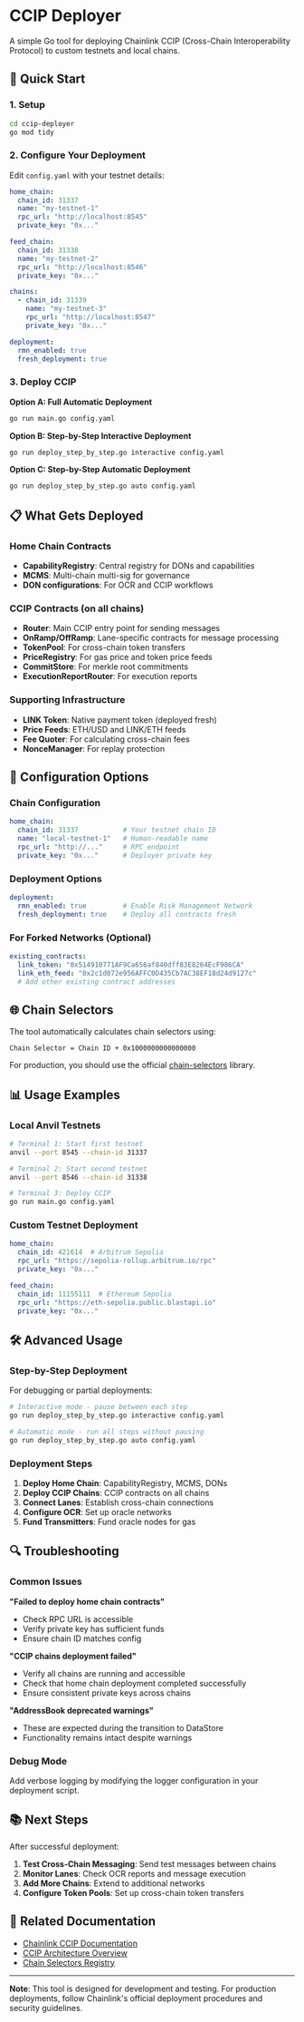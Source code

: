# CCIP Deployer

A simple Go tool for deploying Chainlink CCIP (Cross-Chain Interoperability Protocol) to custom testnets and local chains.

## 🚀 Quick Start

### 1. Setup
```bash
cd ccip-deployer
go mod tidy
```

### 2. Configure Your Deployment
Edit `config.yaml` with your testnet details:

```yaml
home_chain:
  chain_id: 31337
  name: "my-testnet-1"
  rpc_url: "http://localhost:8545"
  private_key: "0x..."

feed_chain:
  chain_id: 31338
  name: "my-testnet-2"  
  rpc_url: "http://localhost:8546"
  private_key: "0x..."

chains:
  - chain_id: 31339
    name: "my-testnet-3"
    rpc_url: "http://localhost:8547"
    private_key: "0x..."

deployment:
  rmn_enabled: true
  fresh_deployment: true
```

### 3. Deploy CCIP

**Option A: Full Automatic Deployment**
```bash
go run main.go config.yaml
```

**Option B: Step-by-Step Interactive Deployment**
```bash
go run deploy_step_by_step.go interactive config.yaml
```

**Option C: Step-by-Step Automatic Deployment**
```bash
go run deploy_step_by_step.go auto config.yaml
```

## 📋 What Gets Deployed

### Home Chain Contracts
- **CapabilityRegistry**: Central registry for DONs and capabilities
- **MCMS**: Multi-chain multi-sig for governance
- **DON configurations**: For OCR and CCIP workflows

### CCIP Contracts (on all chains)
- **Router**: Main CCIP entry point for sending messages
- **OnRamp/OffRamp**: Lane-specific contracts for message processing  
- **TokenPool**: For cross-chain token transfers
- **PriceRegistry**: For gas price and token price feeds
- **CommitStore**: For merkle root commitments
- **ExecutionReportRouter**: For execution reports

### Supporting Infrastructure
- **LINK Token**: Native payment token (deployed fresh)
- **Price Feeds**: ETH/USD and LINK/ETH feeds
- **Fee Quoter**: For calculating cross-chain fees
- **NonceManager**: For replay protection

## 🔧 Configuration Options

### Chain Configuration
```yaml
home_chain:
  chain_id: 31337           # Your testnet chain ID
  name: "local-testnet-1"   # Human-readable name
  rpc_url: "http://..."     # RPC endpoint
  private_key: "0x..."      # Deployer private key
```

### Deployment Options
```yaml
deployment:
  rmn_enabled: true         # Enable Risk Management Network
  fresh_deployment: true    # Deploy all contracts fresh
```

### For Forked Networks (Optional)
```yaml
existing_contracts:
  link_token: "0x514910771AF9Ca656af840dff83E8264EcF986CA"
  link_eth_feed: "0x2c1d072e956AFFC0D435Cb7AC38EF18d24d9127c"
  # Add other existing contract addresses
```

## 🌐 Chain Selectors

The tool automatically calculates chain selectors using:
```
Chain Selector = Chain ID + 0x1000000000000000
```

For production, you should use the official [chain-selectors](https://github.com/smartcontractkit/chain-selectors) library.

## 📊 Usage Examples

### Local Anvil Testnets
```bash
# Terminal 1: Start first testnet
anvil --port 8545 --chain-id 31337

# Terminal 2: Start second testnet  
anvil --port 8546 --chain-id 31338

# Terminal 3: Deploy CCIP
go run main.go config.yaml
```

### Custom Testnet Deployment
```yaml
home_chain:
  chain_id: 421614  # Arbitrum Sepolia
  rpc_url: "https://sepolia-rollup.arbitrum.io/rpc"
  private_key: "0x..."

feed_chain:
  chain_id: 11155111  # Ethereum Sepolia
  rpc_url: "https://eth-sepolia.public.blastapi.io"
  private_key: "0x..."
```

## 🛠️ Advanced Usage

### Step-by-Step Deployment
For debugging or partial deployments:

```bash
# Interactive mode - pause between each step
go run deploy_step_by_step.go interactive config.yaml

# Automatic mode - run all steps without pausing
go run deploy_step_by_step.go auto config.yaml
```

### Deployment Steps
1. **Deploy Home Chain**: CapabilityRegistry, MCMS, DONs
2. **Deploy CCIP Chains**: CCIP contracts on all chains
3. **Connect Lanes**: Establish cross-chain connections
4. **Configure OCR**: Set up oracle networks
5. **Fund Transmitters**: Fund oracle nodes for gas

## 🔍 Troubleshooting

### Common Issues

**"Failed to deploy home chain contracts"**
- Check RPC URL is accessible
- Verify private key has sufficient funds
- Ensure chain ID matches config

**"CCIP chains deployment failed"**
- Verify all chains are running and accessible
- Check that home chain deployment completed successfully
- Ensure consistent private keys across chains

**"AddressBook deprecated warnings"**
- These are expected during the transition to DataStore
- Functionality remains intact despite warnings

### Debug Mode
Add verbose logging by modifying the logger configuration in your deployment script.

## 📚 Next Steps

After successful deployment:

1. **Test Cross-Chain Messaging**: Send test messages between chains
2. **Monitor Lanes**: Check OCR reports and message execution
3. **Add More Chains**: Extend to additional networks
4. **Configure Token Pools**: Set up cross-chain token transfers

## 🔗 Related Documentation

- [Chainlink CCIP Documentation](https://docs.chain.link/ccip)
- [CCIP Architecture Overview](https://docs.chain.link/ccip/architecture)
- [Chain Selectors Registry](https://github.com/smartcontractkit/chain-selectors)

---

**Note**: This tool is designed for development and testing. For production deployments, follow Chainlink's official deployment procedures and security guidelines. 